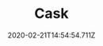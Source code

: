 ---
templateKey: blog-post
title: Cask
type: equipment
description: Wood (20) Hardwood (1), Use in the cellar to age products like wine and cheese.
featuredpost: false
date: 2020-02-21T14:54:54.711Z
featuredimage: /img/Cask.png
footprint: 1x1
source: Farmhouse cellar upgrade
tags:
  - Wood
  - Hardwood
---